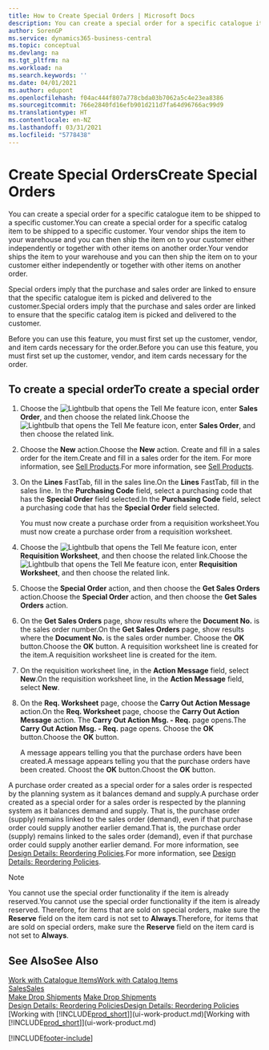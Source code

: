 ```yaml
---
title: How to Create Special Orders | Microsoft Docs
description: You can create a special order for a specific catalogue item to be shipped to a specific customer. Your vendor ships the item to your warehouse and you can then ship the item on to your customer either independently or together with other items on another order.
author: SorenGP
ms.service: dynamics365-business-central
ms.topic: conceptual
ms.devlang: na
ms.tgt_pltfrm: na
ms.workload: na
ms.search.keywords: ''
ms.date: 04/01/2021
ms.author: edupont
ms.openlocfilehash: f04ac444f807a778cbda03b7062a5c4e23ea8386
ms.sourcegitcommit: 766e2840fd16efb901d211d7fa64d96766ac99d9
ms.translationtype: HT
ms.contentlocale: en-NZ
ms.lasthandoff: 03/31/2021
ms.locfileid: "5778438"
---
```

# <a name="create-special-orders"></a><span data-ttu-id="974e7-104">Create Special Orders</span><span class="sxs-lookup"><span data-stu-id="974e7-104">Create Special Orders</span></span>
<span data-ttu-id="974e7-105">You can create a special order for a specific catalogue item to be shipped to a specific customer.</span><span class="sxs-lookup"><span data-stu-id="974e7-105">You can create a special order for a specific catalog item to be shipped to a specific customer.</span></span> <span data-ttu-id="974e7-106">Your vendor ships the item to your warehouse and you can then ship the item on to your customer either independently or together with other items on another order.</span><span class="sxs-lookup"><span data-stu-id="974e7-106">Your vendor ships the item to your warehouse and you can then ship the item on to your customer either independently or together with other items on another order.</span></span>  

<span data-ttu-id="974e7-107">Special orders imply that the purchase and sales order are linked to ensure that the specific catalogue item is picked and delivered to the customer.</span><span class="sxs-lookup"><span data-stu-id="974e7-107">Special orders imply that the purchase and sales order are linked to ensure that the specific catalog item is picked and delivered to the customer.</span></span>  

<span data-ttu-id="974e7-108">Before you can use this feature, you must first set up the customer, vendor, and item cards necessary for the order.</span><span class="sxs-lookup"><span data-stu-id="974e7-108">Before you can use this feature, you must first set up the customer, vendor, and item cards necessary for the order.</span></span>  

## <a name="to-create-a-special-order"></a><span data-ttu-id="974e7-109">To create a special order</span><span class="sxs-lookup"><span data-stu-id="974e7-109">To create a special order</span></span>  
1.  <span data-ttu-id="974e7-110">Choose the ![Lightbulb that opens the Tell Me feature](media/ui-search/search_small.png "Tell me what you want to do") icon, enter **Sales Order**, and then choose the related link.</span><span class="sxs-lookup"><span data-stu-id="974e7-110">Choose the ![Lightbulb that opens the Tell Me feature](media/ui-search/search_small.png "Tell me what you want to do") icon, enter **Sales Order**, and then choose the related link.</span></span>  
2. <span data-ttu-id="974e7-111">Choose the **New** action.</span><span class="sxs-lookup"><span data-stu-id="974e7-111">Choose the **New** action.</span></span> <span data-ttu-id="974e7-112">Create and fill in a  sales order for the item.</span><span class="sxs-lookup"><span data-stu-id="974e7-112">Create and fill in a  sales order for the item.</span></span> <span data-ttu-id="974e7-113">For more information, see [Sell Products](sales-how-sell-products.md).</span><span class="sxs-lookup"><span data-stu-id="974e7-113">For more information, see [Sell Products](sales-how-sell-products.md).</span></span>
3.  <span data-ttu-id="974e7-114">On the **Lines** FastTab, fill in the sales line.</span><span class="sxs-lookup"><span data-stu-id="974e7-114">On the **Lines** FastTab, fill in the sales line.</span></span> <span data-ttu-id="974e7-115">In the **Purchasing Code** field, select a purchasing code that has the **Special Order** field selected.</span><span class="sxs-lookup"><span data-stu-id="974e7-115">In the **Purchasing Code** field, select a purchasing code that has the **Special Order** field selected.</span></span>

    <span data-ttu-id="974e7-116">You must now create a purchase order from a requisition worksheet.</span><span class="sxs-lookup"><span data-stu-id="974e7-116">You must now create a purchase order from a requisition worksheet.</span></span>  
4. <span data-ttu-id="974e7-117">Choose the ![Lightbulb that opens the Tell Me feature](media/ui-search/search_small.png "Tell me what you want to do") icon, enter **Requisition Worksheet**, and then choose the related link.</span><span class="sxs-lookup"><span data-stu-id="974e7-117">Choose the ![Lightbulb that opens the Tell Me feature](media/ui-search/search_small.png "Tell me what you want to do") icon, enter **Requisition Worksheet**, and then choose the related link.</span></span>  
5. <span data-ttu-id="974e7-118">Choose the **Special Order** action, and then choose the **Get Sales Orders** action.</span><span class="sxs-lookup"><span data-stu-id="974e7-118">Choose the **Special Order** action, and then choose the **Get Sales Orders** action.</span></span>  
6.  <span data-ttu-id="974e7-119">On the **Get Sales Orders** page, show results where the **Document No.** is the sales order number.</span><span class="sxs-lookup"><span data-stu-id="974e7-119">On the **Get Sales Orders** page, show results where the **Document No.** is the sales order number.</span></span> <span data-ttu-id="974e7-120">Choose the **OK** button.</span><span class="sxs-lookup"><span data-stu-id="974e7-120">Choose the **OK** button.</span></span> <span data-ttu-id="974e7-121">A requisition worksheet line is created for the item.</span><span class="sxs-lookup"><span data-stu-id="974e7-121">A requisition worksheet line is created for the item.</span></span>  
7.  <span data-ttu-id="974e7-122">On the requisition worksheet line, in the **Action Message** field, select **New**.</span><span class="sxs-lookup"><span data-stu-id="974e7-122">On the requisition worksheet line, in the **Action Message** field, select **New**.</span></span>  
8.  <span data-ttu-id="974e7-123">On the **Req. Worksheet** page, choose the **Carry Out Action Message** action.</span><span class="sxs-lookup"><span data-stu-id="974e7-123">On the **Req. Worksheet** page, choose the **Carry Out Action Message** action.</span></span> <span data-ttu-id="974e7-124">The **Carry Out Action Msg. - Req.** page opens.</span><span class="sxs-lookup"><span data-stu-id="974e7-124">The **Carry Out Action Msg. - Req.** page opens.</span></span> <span data-ttu-id="974e7-125">Choose the **OK** button.</span><span class="sxs-lookup"><span data-stu-id="974e7-125">Choose the **OK** button.</span></span>  

    <span data-ttu-id="974e7-126">A message appears telling you that the purchase orders have been created.</span><span class="sxs-lookup"><span data-stu-id="974e7-126">A message appears telling you that the purchase orders have been created.</span></span> <span data-ttu-id="974e7-127">Choost the **OK** button.</span><span class="sxs-lookup"><span data-stu-id="974e7-127">Choost the **OK** button.</span></span>  

<span data-ttu-id="974e7-128">A purchase order created as a special order for a sales order is respected by the planning system as it balances demand and supply.</span><span class="sxs-lookup"><span data-stu-id="974e7-128">A purchase order created as a special order for a sales order is respected by the planning system as it balances demand and supply.</span></span> <span data-ttu-id="974e7-129">That is, the purchase order (supply) remains linked to the sales order (demand), even if that purchase order could supply another earlier demand.</span><span class="sxs-lookup"><span data-stu-id="974e7-129">That is, the purchase order (supply) remains linked to the sales order (demand), even if that purchase order could supply another earlier demand.</span></span> <span data-ttu-id="974e7-130">For more information, see [Design Details: Reordering Policies](design-details-reservation-order-tracking-and-action-messaging.md).</span><span class="sxs-lookup"><span data-stu-id="974e7-130">For more information, see [Design Details: Reordering Policies](design-details-reservation-order-tracking-and-action-messaging.md).</span></span>  

> [!NOTE]  
>  <span data-ttu-id="974e7-131">You cannot use the special order functionality if the item is already reserved.</span><span class="sxs-lookup"><span data-stu-id="974e7-131">You cannot use the special order functionality if the item is already reserved.</span></span> <span data-ttu-id="974e7-132">Therefore, for items that are sold on special orders, make sure the **Reserve** field on the item card is not set to **Always**.</span><span class="sxs-lookup"><span data-stu-id="974e7-132">Therefore, for items that are sold on special orders, make sure the **Reserve** field on the item card is not set to **Always**.</span></span>  

## <a name="see-also"></a><span data-ttu-id="974e7-133">See Also</span><span class="sxs-lookup"><span data-stu-id="974e7-133">See Also</span></span>  
[<span data-ttu-id="974e7-134">Work with Catalogue Items</span><span class="sxs-lookup"><span data-stu-id="974e7-134">Work with Catalog Items</span></span>](inventory-how-work-nonstock-items.md)  
[<span data-ttu-id="974e7-135">Sales</span><span class="sxs-lookup"><span data-stu-id="974e7-135">Sales</span></span>](sales-manage-sales.md)  
<span data-ttu-id="974e7-136">[Make Drop Shipments](sales-how-drop-shipment.md) </span><span class="sxs-lookup"><span data-stu-id="974e7-136">[Make Drop Shipments](sales-how-drop-shipment.md) </span></span>  
[<span data-ttu-id="974e7-137">Design Details: Reordering Policies</span><span class="sxs-lookup"><span data-stu-id="974e7-137">Design Details: Reordering Policies</span></span>](design-details-reservation-order-tracking-and-action-messaging.md)  
<span data-ttu-id="974e7-138">[Working with [!INCLUDE[prod_short](includes/prod_short.md)]](ui-work-product.md)</span><span class="sxs-lookup"><span data-stu-id="974e7-138">[Working with [!INCLUDE[prod_short](includes/prod_short.md)]](ui-work-product.md)</span></span>


[!INCLUDE[footer-include](includes/footer-banner.md)]